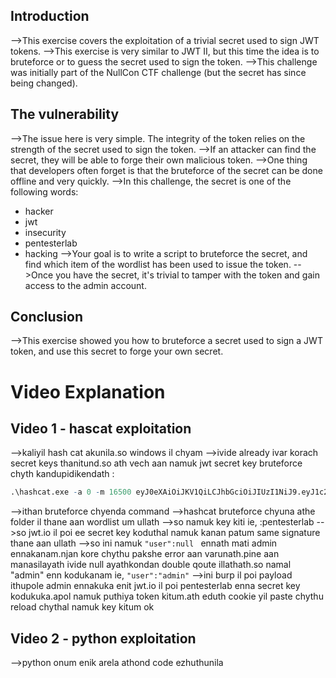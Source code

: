## Introduction
-->This exercise covers the exploitation of a trivial secret used to sign JWT tokens.
-->This exercise is very similar to JWT II, but this time the idea is to bruteforce or to guess the secret used to sign the token.
-->This challenge was initially part of the NullCon CTF challenge (but the secret has since being changed).

## The vulnerability
-->The issue here is very simple. The integrity of the token relies on the strength of the secret used to sign the token.
-->If an attacker can find the secret, they will be able to forge their own malicious token.
-->One thing that developers often forget is that the bruteforce of the secret can be done offline and very quickly.
-->In this challenge, the secret is one of the following words:
-   hacker
-   jwt
-   insecurity
-   pentesterlab
-   hacking
-->Your goal is to write a script to bruteforce the secret, and find which item of the wordlist has been used to issue the token.
-->Once you have the secret, it's trivial to tamper with the token and gain access to the admin account.

## Conclusion
-->This exercise showed you how to bruteforce a secret used to sign a JWT token, and use this secret to forge your own secret.

# Video Explanation
## Video 1 - hascat exploitation
-->kaliyil hash cat akunila.so windows il chyam
-->ivide already ivar korach secret keys thanitund.so ath vech aan namuk jwt secret key bruteforce chyth kandupidikendath :
```r
.\hashcat.exe -a 0 -m 16500 eyJ0eXAiOiJKV1QiLCJhbGciOiJIUzI1NiJ9.eyJ1c2VyIjpudWxsfQ.Tr0VvdP6rVBGBGuI_luxGCOaz6BbhC6IxRTlKOW8UjM .\secretjWTV.txt
```
-->ithan bruteforce chyenda command
-->hashcat bruteforce chyuna athe folder il thane aan wordlist um ullath
-->so namuk key kiti ie, :pentesterlab
-->so jwt.io il poi ee secret key koduthal namuk kanan patum same signature thane aan ullath
-->so ini namuk `"user":null `   ennath mati admin ennakanam.njan kore chythu pakshe error aan varunath.pine aan manasilayath ivide null ayathkondan double qoute illathath.so namal "admin" enn kodukanam ie, `"user":"admin"` 
-->ini burp il poi payload ithupole admin ennakuka enit jwt.io il poi pentesterlab enna secret key kodukuka.apol namuk puthiya token kitum.ath eduth cookie yil paste chythu reload chythal namuk key kitum ok

## Video 2 - python exploitation
-->python onum enik arela athond code ezhuthunila